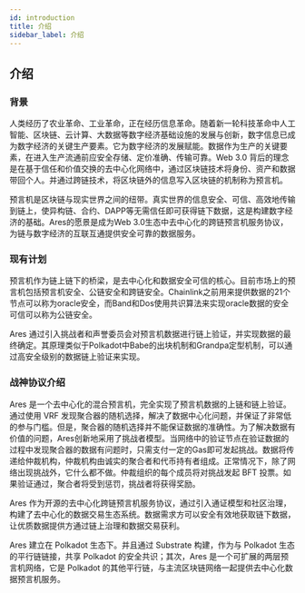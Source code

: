 ```yaml
---
id: introduction
title: 介绍
sidebar_label: 介绍
---
```


## 介绍
### 背景
人类经历了农业革命、工业革命，正在经历信息革命。随着新一轮科技革命中人工智能、区块链、云计算、大数据等数字经济基础设施的发展与创新，数字信息已成为数字经济的关键生产要素。它为数字经济的发展赋能。数据作为生产的关键要素，在进入生产流通前应安全存储、定价准确、传输可靠。Web 3.0 背后的理念是在基于信任和价值交换的去中心化网络中，通过区块链技术将身份、资产和数据带回个人。并通过跨链技术，将区块链外的信息写入区块链的机制称为预言机。

预言机是区块链与现实世界之间的纽带。真实世界的信息安全、可信、高效地传输到链上，使异构链、合约、DAPP等无需信任即可获得链下数据，这是构建数字经济的基础。Ares的愿景是成为Web 3.0生态中去中心化的跨链预言机服务协议，为链与数字经济的互联互通提供安全可靠的数据服务。

### 现有计划

预言机作为链上链下的桥梁，是去中心化和数据安全可信的核心。目前市场上的预言机包括预言机安全、公链安全和跨链安全。Chainlink之前用来提供数据的21个节点可以称为oracle安全，而Band和Dos使用共识算法来实现oracle数据的安全可信可以称为公链安全。

Ares 通过引入挑战者和声誉委员会对预言机数据进行链上验证，并实现数据的最终确定。其原理类似于Polkadot中Babe的出块机制和Grandpa定型机制，可以通过高安全级别的数据链上验证来实现。

### 战神协议介绍

Ares 是一个去中心化的混合预言机，完全实现了预言机数据的上链和链上验证。通过使用 VRF 发现聚合器的随机选择，解决了数据中心化问题，并保证了非常低的参与门槛。但是，聚合器的随机选择并不能保证数据的准确性。为了解决数据有价值的问题，Ares创新地采用了挑战者模型。当网络中的验证节点在验证数据的过程中发现聚合器的数据有问题时，只需支付一定的Gas即可发起挑战。数据将传递给仲裁机构，仲裁机构由诚实的聚合者和代币持有者组成。正常情况下，除了网络出现挑战外，它什么都不做。仲裁组织的每个成员将对挑战发起 BFT 投票。如果验证通过，聚合者将受到惩罚，挑战者将获得奖励。

Ares 作为开源的去中心化跨链预言机服务协议，通过引入通证模型和社区治理，构建了去中心化的数据交易生态系统。数据需求方可以安全有效地获取链下数据，让优质数据提供方通过链上治理和数据交易获利。

Ares 建立在 Polkadot 生态下。并且通过 Substrate 构建，作为与 Polkadot 生态的平行链链接，共享 Polkadot 的安全共识；其次，Ares 是一个可扩展的两层预言机网络，它是 Polkadot 的其他平行链，与主流区块链网络一起提供去中心化数据预言机服务。